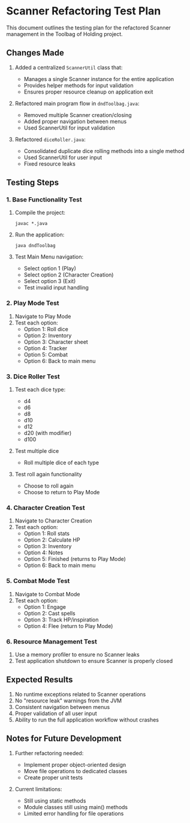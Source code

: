 # Scanner Refactoring Test Plan

This document outlines the testing plan for the refactored Scanner management in the Toolbag of Holding project.

## Changes Made

1. Added a centralized `ScannerUtil` class that:
   - Manages a single Scanner instance for the entire application
   - Provides helper methods for input validation
   - Ensures proper resource cleanup on application exit

2. Refactored main program flow in `dndToolbag.java`:
   - Removed multiple Scanner creation/closing
   - Added proper navigation between menus
   - Used ScannerUtil for input validation

3. Refactored `diceRoller.java`:
   - Consolidated duplicate dice rolling methods into a single method
   - Used ScannerUtil for user input
   - Fixed resource leaks

## Testing Steps

### 1. Base Functionality Test

1. Compile the project:
   ```
   javac *.java
   ```

2. Run the application:
   ```
   java dndToolbag
   ```

3. Test Main Menu navigation:
   - Select option 1 (Play)
   - Select option 2 (Character Creation)
   - Select option 3 (Exit)
   - Test invalid input handling

### 2. Play Mode Test

1. Navigate to Play Mode
2. Test each option:
   - Option 1: Roll dice
   - Option 2: Inventory
   - Option 3: Character sheet
   - Option 4: Tracker
   - Option 5: Combat
   - Option 6: Back to main menu

### 3. Dice Roller Test

1. Test each dice type:
   - d4
   - d6
   - d8
   - d10
   - d12
   - d20 (with modifier)
   - d100

2. Test multiple dice
   - Roll multiple dice of each type

3. Test roll again functionality
   - Choose to roll again
   - Choose to return to Play Mode

### 4. Character Creation Test

1. Navigate to Character Creation
2. Test each option:
   - Option 1: Roll stats
   - Option 2: Calculate HP
   - Option 3: Inventory
   - Option 4: Notes
   - Option 5: Finished (returns to Play Mode)
   - Option 6: Back to main menu

### 5. Combat Mode Test

1. Navigate to Combat Mode
2. Test each option:
   - Option 1: Engage
   - Option 2: Cast spells
   - Option 3: Track HP/inspiration
   - Option 4: Flee (return to Play Mode)

### 6. Resource Management Test

1. Use a memory profiler to ensure no Scanner leaks
2. Test application shutdown to ensure Scanner is properly closed

## Expected Results

1. No runtime exceptions related to Scanner operations
2. No "resource leak" warnings from the JVM
3. Consistent navigation between menus
4. Proper validation of all user input
5. Ability to run the full application workflow without crashes

## Notes for Future Development

1. Further refactoring needed:
   - Implement proper object-oriented design
   - Move file operations to dedicated classes
   - Create proper unit tests

2. Current limitations:
   - Still using static methods
   - Module classes still using main() methods
   - Limited error handling for file operations